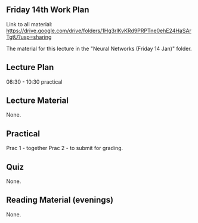 Friday 14th Work Plan
----------------

Link to all material: https://drive.google.com/drive/folders/1Hg3rlKvKRd9PRPTne0ehE24HaSArTgtU?usp=sharing

The material for this lecture in the "Neural Networks (Friday 14 Jan)" folder.

Lecture Plan
------------

08:30 - 10:30 practical

Lecture Material
----------------

None.

Practical
---------

Prac 1 - together
Prac 2 - to submit for grading.

Quiz
----

None.

Reading Material (evenings)
-----------------

None.
